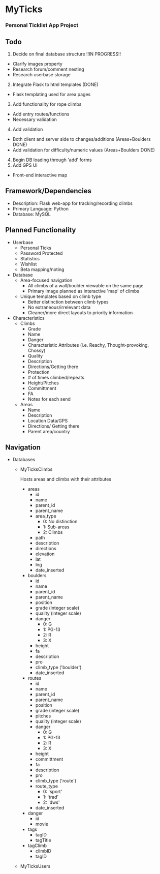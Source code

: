 # MyTicks
### Personal Ticklist App Project

## Todo
1. Decide on final database structure !!IN PROGRESS!!
  - Clarify images property
  - Research forum/comment nesting
  - Research userbase storage
2. Integrate Flask to html templates (DONE)
  - Flask templating used for area pages
3. Add functionality for rope climbs
  - Add entry routes/functions
  - Necessary validation
4. Add validation
  - Both client and server side to changes/additions (Areas+Boulders DONE)
  - Add validation for difficulty/numeric values (Areas+Boulders DONE)
4. Begin DB loading through 'add' forms
5. Add GPS UI
  - Front-end interactive map

## Framework/Dependencies
- Description: Flask web-app for tracking/recording climbs
- Primary Language: Python
- Database: MySQL

## Planned Functionality
- Userbase
  - Personal Ticks
  - Password Protected
  - Statistics
  - Wishlist
  - Beta mapping/noting
- Database
  - Area-focused navigation
    - All climbs of a wall/boulder viewable on the same page
    - Primary image planned as interactive 'map' of climbs
  - Unique templates based on climb type
    - Better distinction between climb types
    - No extraneous/irrelevant data
    - Cleaner/more direct layouts to priority information
- Characteristics
  - Climbs
    - Grade
    - Name
    - Danger
    - Characteristic Attributes (i.e. Reachy, Thought-provoking, Chossy)
    - Quality
    - Description
    - Directions/Getting there
    - Protection
    - \# of times climbed/repeats
    - Height/Pitches
    - Committment
    - FA
    - Notes for each send
  - Areas
    - Name
    - Description
    - Location Data/GPS
    - Directions/ Getting there
    - Parent area/country

## Navigation
- Databases
  - MyTicksClimbs
    
    Hosts areas and climbs with their attributes
    - areas
      - id
      - name
      - parent_id
      - parent_name
      - area_type
        - 0: No distinction
        - 1: Sub-areas
        - 2: Climbs
      - path
      - description
      - directions
      - elevation
      - lat
      - lng
      - date_inserted
    - boulders
      - id
      - name
      - parent_id
      - parent_name
      - position
      - grade (integer scale)
      - quality (integer scale)
      - danger
        - 0: G
        - 1: PG-13
        - 2: R
        - 3: X
      - height
      - fa
      - description
      - pro
      - climb_type ('boulder')
      - date_inserted
    - routes
      - id
      - name
      - parent_id
      - parent_name
      - position
      - grade (integer scale)
      - pitches
      - quality (integer scale)
      - danger
        - 0: G
        - 1: PG-13
        - 2: R
        - 3: X
      - height
      - committment
      - fa
      - description
      - pro
      - climb_type ('route')
      - route_type
        - 0: 'sport'
        - 1: 'trad'
        - 2: 'dws'
      - date_inserted
    - danger
      - id
      - movie
    - tags
      - tagID
      - tagTitle
    - tagClimb
      - climbID
      - tagID
  - MyTicksUsers
